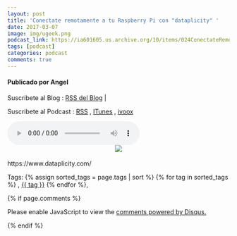 ```yaml
---
layout: post
title: 'Conectate remotamente a tu Raspberry Pi con "dataplicity" '
date: 2017-03-07
image: img/ugeek.png
podcast_link: https://ia601605.us.archive.org/10/items/024ConectateRemotamenteATuRaspberryPiCondataplicity/%23024%20Conectate%20remotamente%20a%20tu%20Raspberry%20Pi%20con%20%22dataplicity%22%20.mp3
tags: [podcast]
categories: podcast
comments: true
---
```

#### Publicado por Angel

Suscribete al Blog :  [RSS del Blog](http://feeds.feedburner.com/uGeekBlog) |

Suscribete al Podcast :  [RSS](http://feeds.feedburner.com/ugeek) , [ITunes](https://itunes.apple.com/us/podcast/ugeek/id1201421866?mt=2) , [ivoox](https://www.ivoox.com/podcast-ugeek_sq_f1383493_1.html)

<audio controls>
  <source src="https://ia601605.us.archive.org/10/items/024ConectateRemotamenteATuRaspberryPiCondataplicity/%23024%20Conectate%20remotamente%20a%20tu%20Raspberry%20Pi%20con%20%22dataplicity%22%20.mp3" type="audio/mpeg">
Your browser does not support the audio element.
</audio>
<!-- ---------------------------------------------------Pon aquí el audio-------------------------------------------------------- -->


<div class="separator" style="clear: both; text-align: center;"><a href="https://4.bp.blogspot.com/-UIu3kck6lnY/WL5CdkYNk8I/AAAAAAAAAyM/OPDakBeBye4AsgpbNlP02IUE4k94pAxSgCLcB/s1600/AAEAAQAAAAAAAAO1AAAAJGE4OGYyOThjLWEyMDktNDdkYy1hNWZlLWIyY2VjMGExZjQ0Zg.png" imageanchor="1" style="margin-left: 1em; margin-right: 1em;"><img border="0" src="https://4.bp.blogspot.com/-UIu3kck6lnY/WL5CdkYNk8I/AAAAAAAAAyM/OPDakBeBye4AsgpbNlP02IUE4k94pAxSgCLcB/s1600/AAEAAQAAAAAAAAO1AAAAJGE4OGYyOThjLWEyMDktNDdkYy1hNWZlLWIyY2VjMGExZjQ0Zg.png" /></a></div><br />https://www.dataplicity.com/



<!-- TAGS Y COMENTARIOS -->

Tags: {% assign sorted_tags = page.tags | sort %} {% for tag in sorted_tags %} , <span class="tag"><a href="/search#{{ tag }}">{{ tag }}</a></span> {% endfor %},



{% if page.comments %}
<div id="disqus_thread"></div>
<script>

/**
*  RECOMMENDED CONFIGURATION VARIABLES: EDIT AND UNCOMMENT THE SECTION BELOW TO INSERT DYNAMIC VALUES FROM YOUR PLATFORM OR CMS.
*  LEARN WHY DEFINING THESE VARIABLES IS IMPORTANT: https://disqus.com/admin/universalcode/#configuration-variables*/
/*
var disqus_config = function () {
this.page.url = PAGE_URL;  // Replace PAGE_URL with your page's canonical URL variable
this.page.identifier = PAGE_IDENTIFIER; // Replace PAGE_IDENTIFIER with your page's unique identifier variable
};
*/
(function() { // DON'T EDIT BELOW THIS LINE
var d = document, s = d.createElement('script');
s.src = 'https://https-angelbcn-github-io-ugeek.disqus.com/embed.js';
s.setAttribute('data-timestamp', +new Date());
(d.head || d.body).appendChild(s);
})();
</script>
<noscript>Please enable JavaScript to view the <a href="https://disqus.com/?ref_noscript">comments powered by Disqus.</a></noscript>


{% endif %}
